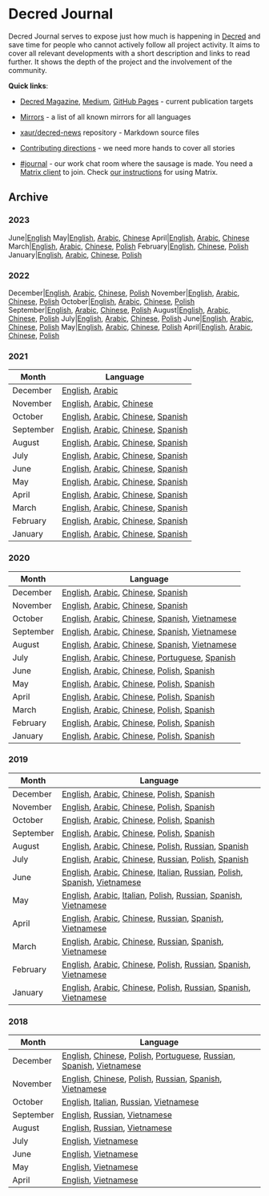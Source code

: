 # Decred Journal

Decred Journal serves to expose just how much is happening in [Decred](https://decred.org/) and save time for people who cannot actively follow all project activity. It aims to cover all relevant developments with a short description and links to read further. It shows the depth of the project and the involvement of the community.

**Quick links**:

- [Decred Magazine](https://www.decredmagazine.com/tag/decred-journal/), [Medium](https://medium.com/decred/journals/home), [GitHub Pages](https://xaur.github.io/decred-news/) - current publication targets

- [Mirrors](mirrors.md) - a list of all known mirrors for all languages

- [xaur/decred-news](https://github.com/xaur/decred-news) repository - Markdown source files

- [Contributing directions](https://github.com/xaur/decred-news/blob/docs/contributing.md) - we need more hands to cover all stories

- [#journal](https://chat.decred.org/#/room/#journal:decred.org) - our work chat room where the sausage is made. You need a [Matrix client](https://matrix.org/clients/) to join. Check [our instructions](https://docs.decred.org/getting-started/joining-matrix-channels/) for using Matrix.


## Archive


### 2023

June|[English](journal/202306.md)
May|[English](journal/202305.md), [Arabic](https://insaf01.github.io/decred-journal-ar/journal/202305.html), [Chinese](https://github.com/DominicTing/DecredCNJournal/blob/master/202305_DecredJournalCN.md)
April|[English](journal/202304.md), [Arabic](https://insaf01.github.io/decred-journal-ar/journal/202304.html), [Chinese](https://github.com/DominicTing/DecredCNJournal/blob/master/202304_DecredJournalCN.md)
March|[English](journal/202303.md), [Arabic](https://insaf01.github.io/decred-journal-ar/journal/202303.html), [Chinese](https://github.com/DominicTing/DecredCNJournal/blob/master/202303_DecredJournalCN.md), [Polish](https://github.com/artikozel/DecredJournalPL/blob/master/journal/202303_DecredJournalPL.md)
February|[English](journal/202302.md), [Chinese](https://github.com/DominicTing/DecredCNJournal/blob/master/202302_DecredJournalCN.md), [Polish](https://github.com/artikozel/DecredJournalPL/blob/master/journal/202302_DecredJournalPL.md)
January|[English](journal/202301.md), [Arabic](https://insaf01.github.io/decred-journal-ar/journal/202301.html), [Chinese](https://github.com/DominicTing/DecredCNJournal/blob/master/202301_DecredJournalCN.md), [Polish](https://github.com/artikozel/DecredJournalPL/blob/master/journal/202301_DecredJournalPL.md)


### 2022

December|[English](journal/202212.md), [Arabic](https://insaf01.github.io/decred-journal-ar/journal/202212.html), [Chinese](https://github.com/DominicTing/DecredCNJournal/blob/master/202212_DecredJournalCN.md), [Polish](https://github.com/artikozel/DecredJournalPL/blob/master/journal/202212_DecredJournalPL.md)
November|[English](journal/202211.md), [Arabic](https://insaf01.github.io/decred-journal-ar/journal/202211.html), [Chinese](https://github.com/DominicTing/DecredCNJournal/blob/master/202211_DecredJournalCN.md), [Polish](https://github.com/artikozel/DecredJournalPL/blob/master/journal/202211_DecredJournalPL.md)
October|[English](journal/202210.md), [Arabic](https://insaf01.github.io/decred-journal-ar/journal/202210.html), [Chinese](https://github.com/DominicTing/DecredCNJournal/blob/master/202210_DecredJournalCN.md), [Polish](https://github.com/artikozel/DecredJournalPL/blob/master/journal/202210_DecredJournalPL.md)
September|[English](journal/202209.md), [Arabic](https://insaf01.github.io/decred-journal-ar/journal/202209.html), [Chinese](https://github.com/DominicTing/DecredCNJournal/blob/master/202209_DecredJournalCN.md), [Polish](https://github.com/artikozel/DecredJournalPL/blob/master/journal/202209_DecredJournalPL.md)
August|[English](journal/202208.md), [Arabic](https://insaf01.github.io/decred-journal-ar/journal/202208.html), [Chinese](https://github.com/DominicTing/DecredCNJournal/blob/master/202208_DecredJournalCN.md), [Polish](https://github.com/artikozel/DecredJournalPL/blob/master/journal/202208_DecredJournalPL.md)
July|[English](journal/202207.md), [Arabic](https://insaf01.github.io/decred-journal-ar/journal/202207.html), [Chinese](https://github.com/DominicTing/DecredCNJournal/blob/master/202207_DecredJournalCN.md), [Polish](https://github.com/artikozel/DecredJournalPL/blob/master/journal/202207_DecredJournalPL.md)
June|[English](journal/202206.md), [Arabic](https://insaf01.github.io/decred-journal-ar/journal/202206.html), [Chinese](https://github.com/DominicTing/DecredCNJournal/blob/master/202206_DecredJournalCN.md), [Polish](https://github.com/artikozel/DecredJournalPL/blob/master/journal/202206_DecredJournalPL.md)
May|[English](journal/202205.md), [Arabic](https://insaf01.github.io/decred-journal-ar/journal/202205.html), [Chinese](https://github.com/DominicTing/DecredCNJournal/blob/master/202205_DecredJournalCN.md), [Polish](https://github.com/artikozel/DecredJournalPL/blob/master/journal/202205_DecredJournalPL.md)
April|[English](journal/202204.md), [Arabic](https://insaf01.github.io/decred-journal-ar/journal/202204.html), [Chinese](https://github.com/DominicTing/DecredCNJournal/blob/master/202204_DecredJournalCN.md), [Polish](https://github.com/artikozel/DecredJournalPL/blob/master/journal/202204_DecredJournalPL.md)


### 2021

Month|Language
---|---
December|[English](journal/202112.md), [Arabic](https://insaf01.github.io/decred-journal-ar/journal/202112.html)
November|[English](journal/202111.md), [Arabic](https://insaf01.github.io/decred-journal-ar/journal/202111.html), [Chinese](https://github.com/DominicTing/DecredCNJournal/blob/master/202111_DecredJournalCN.md)
October|[English](journal/202110.md), [Arabic](https://insaf01.github.io/decred-journal-ar/journal/202110.html), [Chinese](https://github.com/DominicTing/DecredCNJournal/blob/master/202110_DecredJournalCN.md), [Spanish](https://medium.com/decred-es/revista-decred-octubre-2021-6ab4f0cba9e1)
September|[English](journal/202109.md), [Arabic](https://insaf01.github.io/decred-journal-ar/journal/202109.html), [Chinese](https://github.com/DominicTing/DecredCNJournal/blob/master/202109_DecredJournalCN.md), [Spanish](https://medium.com/decred-es/revista-decred-septiembre-2021-cdc10a1d6e63)
August|[English](journal/202108.md), [Arabic](https://insaf01.github.io/decred-journal-ar/journal/202108.html), [Chinese](https://github.com/DominicTing/DecredCNJournal/blob/master/202108_DecredJournalCN.md), [Spanish](https://medium.com/decred-es/revista-decred-agosto-2021-3920fbaa97a1)
July|[English](journal/202107.md), [Arabic](https://insaf01.github.io/decred-journal-ar/journal/202107.html), [Chinese](https://github.com/DominicTing/DecredCNJournal/blob/master/202107_DecredJournalCN.md), [Spanish](https://medium.com/decred-es/revista-decred-julio-2021-6961b11bc856)
June|[English](journal/202106.md), [Arabic](https://insaf01.github.io/decred-journal-ar/journal/202106.html), [Chinese](https://github.com/DominicTing/DecredCNJournal/blob/master/202106_DecredJournalCN.md), [Spanish](https://medium.com/decred-es/revista-decred-junio-2021-e7a792cc1b4d)
May|[English](journal/202105.md), [Arabic](https://insaf01.github.io/decred-journal-ar/journal/202105.html), [Chinese](https://github.com/DominicTing/DecredCNJournal/blob/master/202105_DecredJournalCN.md), [Spanish](https://medium.com/decred-es/revista-decred-mayo-2021-a82edbed3277)
April|[English](journal/202104.md), [Arabic](https://insaf01.github.io/decred-journal-ar/journal/202104.html), [Chinese](https://github.com/DominicTing/DecredCNJournal/blob/master/202104_DecredJournalCN.md), [Spanish](https://medium.com/decred-es/revista-decred-abril-2021-c1e5b7bc0410)
March|[English](journal/202103.md), [Arabic](https://insaf01.github.io/decred-journal-ar/journal/202103.html), [Chinese](https://github.com/DominicTing/DecredCNJournal/blob/master/202103_DecredJournalCN.md), [Spanish](https://github.com/DecredES/traducciones/blob/master/revista-decred/2021/202103.md)
February|[English](journal/202102.md), [Arabic](https://insaf01.github.io/decred-journal-ar/journal/202102.html), [Chinese](https://github.com/DominicTing/DecredCNJournal/blob/master/202102_DecredJournalCN.md), [Spanish](https://github.com/DecredES/traducciones/blob/master/revista-decred/202102.md)
January|[English](journal/202101.md), [Arabic](https://insaf01.github.io/decred-journal-ar/journal/202101.html), [Chinese](https://github.com/DominicTing/DecredCNJournal/blob/master/202101_DecredJournalCN.md), [Spanish](https://github.com/DecredES/traducciones/blob/master/revista-decred/2021/202101.md)


### 2020

Month|Language
---|---
December|[English](journal/202012.md), [Arabic](https://insaf01.github.io/decred-journal-ar/journal/202012.html), [Chinese](https://github.com/DominicTing/DecredCNJournal/blob/master/202012_DecredJournalCN.md), [Spanish](https://github.com/DecredES/traducciones/blob/master/revista-decred/2020/202012.md)
November|[English](journal/202011.md), [Arabic](https://insaf01.github.io/decred-journal-ar/journal/202011.html), [Chinese](https://github.com/DominicTing/DecredCNJournal/blob/master/202011_DecredJournalCN.md), [Spanish](https://github.com/DecredES/traducciones/blob/master/revista-decred/2020/202011.md)
October|[English](journal/202010.md), [Arabic](https://insaf01.github.io/decred-journal-ar/journal/202010.html), [Chinese](https://github.com/DominicTing/DecredCNJournal/blob/master/202010_DecredJournalCN.md), [Spanish](https://github.com/DecredES/traducciones/blob/master/revista-decred/2020/202010.md), [Vietnamese](https://github.com/raedahgroup/translations/blob/master/vietnamese/202010.md)
September|[English](journal/202009.md), [Arabic](https://insaf01.github.io/decred-journal-ar/journal/202009.html), [Chinese](https://github.com/DominicTing/DecredCNJournal/blob/master/202009_DecredJournalCN.md), [Spanish](https://github.com/DecredES/traducciones/blob/master/revista-decred/2020/202009.md), [Vietnamese](https://github.com/raedahgroup/translations/blob/master/vietnamese/202009.md)
August|[English](journal/202008.md), [Arabic](https://insaf01.github.io/decred-journal-ar/journal/202008.html), [Chinese](https://github.com/DominicTing/DecredCNJournal/blob/master/202008_DecredJournalCN.md), [Spanish](https://github.com/DecredES/traducciones/blob/master/revista-decred/2020/202008.md), [Vietnamese](https://github.com/raedahgroup/translations/blob/master/vietnamese/202008.md)
July|[English](journal/202007.md), [Arabic](https://insaf01.github.io/decred-journal-ar/journal/202007.html), [Chinese](https://github.com/DominicTing/DecredCNJournal/blob/master/202007_DecredJournalCN.md), [Portuguese](https://stakey.club/translated/decred-journal-july-2020/), [Spanish](https://github.com/DecredES/traducciones/blob/master/revista-decred/2020/202007.md)
June|[English](journal/202006.md), [Arabic](https://insaf01.github.io/decred-journal-ar/journal/202006.html), [Chinese](https://github.com/DominicTing/DecredCNJournal/blob/master/202006_DecredJournalCN.md), [Polish](https://github.com/artikozel/DecredJournalPL/blob/master/journal/202006_DecredJournalPL.md), [Spanish](https://github.com/francov99/dcrspanish/blob/master/decred-journal-spanish/journal/202006.md)
May|[English](journal/202005.md), [Arabic](https://insaf01.github.io/decred-journal-ar/journal/202005.html), [Chinese](https://github.com/DominicTing/DecredCNJournal/blob/master/202005_DecredJournalCN.md), [Polish](https://github.com/artikozel/DecredJournalPL/blob/master/journal/202005_DecredJournalPL.md), [Spanish](https://github.com/francov99/dcrspanish/blob/master/decred-journal-spanish/journal/202005.md)
April|[English](journal/202004.md), [Arabic](https://insaf01.github.io/decred-journal-ar/journal/202004.html), [Chinese](https://github.com/DominicTing/DecredCNJournal/blob/master/202004_DecredJournalCN.md), [Polish](https://github.com/artikozel/DecredJournalPL/blob/master/journal/202004_DecredJournalPL.md), [Spanish](https://github.com/francov99/dcrspanish/blob/master/decred-journal-spanish/journal/202004.md)
March|[English](journal/202003.md), [Arabic](https://insaf01.github.io/decred-journal-ar/journal/202003.html), [Chinese](https://github.com/DominicTing/DecredCNJournal/blob/master/202003_DecredJournalCN.md), [Polish](https://github.com/artikozel/DecredJournalPL/blob/master/journal/202003_DecredJournalPL.md), [Spanish](https://github.com/francov99/dcrspanish/blob/master/decred-journal-spanish/journal/202003.md)
February|[English](journal/202002.md), [Arabic](https://insaf01.github.io/decred-journal-ar/journal/202002.html), [Chinese](https://github.com/DominicTing/DecredCNJournal/blob/master/202002_DecredJournalCN.md), [Polish](https://github.com/artikozel/DecredJournalPL/blob/master/journal/202002_DecredJournalPL.md), [Spanish](https://github.com/francov99/dcrspanish/blob/master/decred-journal-spanish/journal/202002.md)
January|[English](journal/202001.md), [Arabic](https://insaf01.github.io/decred-journal-ar/journal/202001.html), [Chinese](https://github.com/DominicTing/DecredCNJournal/blob/master/202001_DecredJournalCN.md), [Polish](https://github.com/artikozel/DecredJournalPL/blob/master/journal/202001_DecredJournalPL.md), [Spanish](https://github.com/francov99/dcrspanish/blob/master/decred-journal-spanish/journal/202001.md)


### 2019

Month|Language
---|---
December|[English](journal/201912.md), [Arabic](https://insaf01.github.io/decred-journal-ar/journal/201912.html), [Chinese](https://github.com/DominicTing/DecredCNJournal/blob/master/201912_DecredJournalCN.md), [Polish](https://github.com/artikozel/DecredJournalPL/blob/master/journal/201912_DecredJournalPL.md), [Spanish](https://medium.com/decred-es/revista-decred-diciembre-2019-f02cc8365b84)
November|[English](journal/201911.md), [Arabic](https://insaf01.github.io/decred-journal-ar/journal/201911.html), [Chinese](https://github.com/DominicTing/DecredCNJournal/blob/master/201911_DecredJournalCN.md), [Polish](https://github.com/artikozel/DecredJournalPL/blob/master/journal/201911_DecredJournalPL.md), [Spanish](https://medium.com/decred-es/revista-decred-noviembre-2019-abe801718370)
October|[English](journal/201910.md), [Arabic](https://insaf01.github.io/decred-journal-ar/journal/201910.html), [Chinese](https://github.com/DominicTing/DecredCNJournal/blob/master/201910_DecredJournalCN.md), [Polish](https://github.com/artikozel/DecredJournalPL/blob/master/journal/201910_DecredJournalPL.md), [Spanish](https://medium.com/decred-es/revista-decred-octubre-2019-5d45cf20ac8a)
September|[English](journal/201909.md), [Arabic](https://insaf01.github.io/decred-journal-ar/journal/201909.html), [Chinese](https://github.com/DominicTing/DecredCNJournal/blob/master/201909_DecredJournalCN.md), [Polish](https://github.com/artikozel/DecredJournalPL/blob/master/journal/201909_DecredJournalPL.md), [Spanish](https://medium.com/decred-es/revista-decred-septiembre-2019-6b9f8afd4c67)
August|[English](journal/201908.md), [Arabic](https://insaf01.github.io/decred-journal-ar/journal/201908.html), [Chinese](https://github.com/DominicTing/DecredCNJournal/blob/master/201908_DecredJournalCN.md), [Polish](https://github.com/artikozel/DecredJournalPL/blob/master/journal/201908_DecredJournalPL.md), [Russian](https://medium.com/decred-russia/decred-journal-august-2019-7c1822319cc6), [Spanish](https://medium.com/decred-es/revista-decred-agosto-2019-d83f28f3f44e)
July|[English](journal/201907.md), [Arabic](https://insaf01.github.io/decred-journal-ar/journal/201907.html), [Chinese](https://github.com/DominicTing/DecredCNJournal/blob/master/201907_DecredJournalCN.md), [Russian](https://medium.com/decred-russia/decred-journal-%D0%B8%D1%8E%D0%BB%D1%8C-2019-b7554ec2c66b), [Polish](https://github.com/artikozel/DecredJournalPL/blob/master/journal/201907_DecredJournalPL.md), [Spanish](https://medium.com/@decred_es/revista-decred-julio-2019-574a5e6e3bd2)
June|[English](journal/201906.md), [Arabic](https://insaf01.github.io/decred-journal-ar/journal/201906.html), [Chinese](https://github.com/Guang168/DecredCNJournal/blob/master/201906_DecredJournalCN.md), [Italian](https://medium.com/decred-ita/decred-journal-giugno-2019-31f722da056e), [Russian](https://medium.com/decred-russia/decred-journal-june-2019-709e5301ad0), [Polish](https://github.com/artikozel/DecredJournalPL/blob/master/journal/201906_DecredJournalPL.md), [Spanish](https://medium.com/@decred_es/revista-decred-junio-2019-9ab180513913), [Vietnamese](https://github.com/raedahgroup/translations/blob/master/vietnamese/2019-06.md)
May|[English](journal/201905.md), [Arabic](https://insaf01.github.io/decred-journal-ar/journal/201905.html), [Italian](https://medium.com/decred-ita/giornale-di-decred-maggio-2019-8dff2b53b1e), [Polish](https://github.com/artikozel/DecredJournalPL/blob/master/journal/201905_DecredJournalPL.md), [Russian](https://medium.com/decred-russia/decred-journal-%D0%BC%D0%B0%D0%B9-2019-8e6cfe4bd4dc), [Spanish](https://medium.com/@decred_es/revista-decred-mayo-2019-3bd81daa91f9), [Vietnamese](https://github.com/raedahgroup/translations/blob/master/vietnamese/2019-05.md)
April|[English](journal/201904.md), [Arabic](https://insaf01.github.io/decred-journal-ar/journal/201904.html), [Chinese](https://www.jianshu.com/p/5ff8f658879c), [Russian](https://medium.com/decred-russia/decred-journal-%D0%B0%D0%BF%D1%80%D0%B5%D0%BB%D1%8C-2019-2903f7fc6219), [Spanish](https://medium.com/@decred_es/revista-decred-abril-2019-b026fd19c877), [Vietnamese](https://github.com/raedahgroup/decred-journal/blob/master/vietnamese/2019-04.md)
March|[English](journal/201903.md), [Arabic](https://insaf01.github.io/decred-journal-ar/journal/201903.html), [Chinese](https://www.jianshu.com/p/fcbcad784ad4), [Russian](https://medium.com/decred-russia/decred-journal-%D0%BC%D0%B0%D1%80%D1%82-2019-b10e4b179336), [Spanish](https://medium.com/@decred_es/revista-decred-marzo-2019-ae0eb9cdceb9), [Vietnamese](https://github.com/raedahgroup/decred-journal/blob/master/vietnamese/2019-03.md)
February|[English](journal/201902.md), [Arabic](https://insaf01.github.io/decred-journal-ar/journal/201902.html), [Chinese](https://www.jianshu.com/p/06cd808e9313), [Polish](https://github.com/artikozel/DecredJournalPL/blob/master/journal/201902_DecredJournalPL.md), [Russian](https://medium.com/decred-russia/decred-journal-%D1%84%D0%B5%D0%B2%D1%80%D0%B0%D0%BB%D1%8C-2019-b9c8e509c9a5), [Spanish](https://medium.com/@decred_es/revista-decred-febrero-2019-432a461a14a5), [Vietnamese](https://github.com/raedahgroup/decred-journal/blob/master/vietnamese/2019-02.md)
January|[English](journal/201901.md), [Arabic](https://insaf01.github.io/decred-journal-ar/journal/201901.html), [Chinese](https://www.jianshu.com/p/097265621ef6), [Polish](https://github.com/artikozel/DecredJournalPL/blob/master/journal/201901_DecredJournalPL.md), [Russian](https://medium.com/decred-russia/decred-journal-%D1%8F%D0%BD%D0%B2%D0%B0%D1%80%D1%8C-2019-77a814bb3a9e), [Spanish](https://medium.com/@decred_es/revista-decred-enero-2019-549e2b051f5a), [Vietnamese](https://github.com/raedahgroup/decred-journal/blob/master/vietnamese/2019-01.md)


### 2018

Month|Language
---|---
December|[English](journal/201812.md), [Chinese](https://www.jianshu.com/p/65e7a83ac27c), [Polish](https://github.com/artikozel/DecredJournalPL/blob/master/journal/201812_DecredJournalPL.md), [Portuguese](https://medium.com/@maiconjunge/jornal-decred-dezembro-de-2018-947c616b894f), [Russian](https://medium.com/decred-russia/decred-journal-%D0%B4%D0%B5%D0%BA%D0%B0%D0%B1%D1%80%D1%8C-2018-9528f7a9d24d), [Spanish](https://medium.com/@decred_es/revista-decred-diciembre-2018-79093f957aac), [Vietnamese](https://github.com/raedahgroup/decred-journal/blob/master/vietnamese/2018-12.md)
November|[English](journal/201811.md), [Chinese](https://www.jianshu.com/p/32721d65d462), [Polish](https://github.com/artikozel/DecredJournalPL/blob/master/journal/201811_DecredJournalPL.md), [Russian](https://medium.com/decred-russia/decred-journal-%D0%BD%D0%BE%D1%8F%D0%B1%D1%80%D1%8C-2018-d0aceacfd72a), [Spanish](https://medium.com/@decred_es/revista-decred-noviembre-2018-a3e52c5fc1a9), [Vietnamese](https://github.com/raedahgroup/decred-journal/blob/master/vietnamese/2018-11.md)
October|[English](journal/201810.md), [Italian](https://medium.com/decred-ita/decred-journal-ottobre-2018-a68e88c926ff), [Russian](https://medium.com/decred-russia/decred-journal-%D0%BE%D0%BA%D1%82%D1%8F%D0%B1%D1%80%D1%8C-2018-1eeffc65344c), [Vietnamese](https://github.com/raedahgroup/decred-journal/blob/master/vietnamese/2018-10.md)
September|[English](journal/201809.md), [Russian](https://medium.com/decred-russia/decred-journal-%D1%81%D0%B5%D0%BD%D1%82%D1%8F%D0%B1%D1%80%D1%8C-2018-4967ddfd5033), [Vietnamese](https://github.com/raedahgroup/decred-journal/blob/master/vietnamese/2018-09.md)
August|[English](journal/201808.md), [Russian](https://medium.com/decred-russia/decred-journal-%D0%B0%D0%B2%D0%B3%D1%83%D1%81%D1%82-2018-8375e838954), [Vietnamese](https://github.com/raedahgroup/decred-journal/blob/master/vietnamese/2018-08.md)
July|[English](journal/201807.md), [Vietnamese](https://github.com/raedahgroup/decred-journal/blob/master/vietnamese/2018-07.md)
June|[English](journal/201806.md), [Vietnamese](https://github.com/raedahgroup/decred-journal/blob/master/vietnamese/2018-06.md)
May|[English](journal/201805.md), [Vietnamese](https://github.com/raedahgroup/decred-journal/blob/master/vietnamese/2018-05.md)
April|[English](journal/201804.md), [Vietnamese](https://github.com/raedahgroup/decred-journal/blob/master/vietnamese/2018-04.md)
